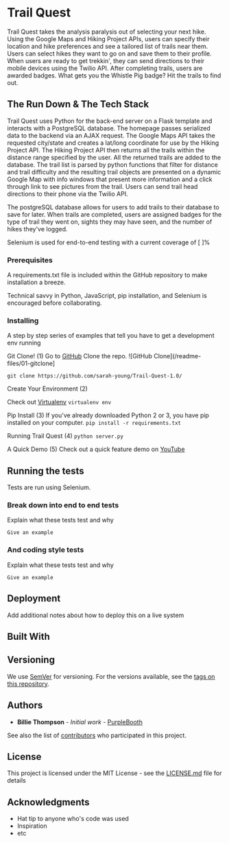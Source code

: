 # Trail Quest

Trail Quest takes the analysis paralysis out of selecting your next hike. Using the Google Maps and Hiking Project APIs, users can specify their location and hike preferences and see a tailored list of trails near them. Users can select hikes they want to go on and save them to their profile. When users are ready to get trekkin', they can send directions to their mobile devices using the Twilio API. After completing trails, users are awarded badges. What gets you the Whistle Pig badge? Hit the trails to find out.

## The Run Down & The Tech Stack

Trail Quest uses Python for the back-end server on a Flask template and interacts with a PostgreSQL database. The homepage passes serialized data to the backend via an AJAX request. The Google Maps API takes the requested city/state and creates a lat/long coordinate for use by the Hiking Project API. The Hiking Project API then returns all the trails within the distance range specified by the user. All the returned trails are added to the database. The trail list is parsed by python functions that filter for distance and trail difficulty and the resulting trail objects are presented on a dynamic Google Map with info windows that present more information and a click through link to see pictures from the trail. Users can send trail head directions to their phone via the Twilio API.

The postgreSQL database allows for users to add trails to their database to save for later. When trails are completed, users are assigned badges for the type of trail they went on, sights they may have seen, and the number of hikes they've logged.

Selenium is used for end-to-end testing with a current coverage of [  ]%

### Prerequisites

A requirements.txt file is included within the GitHub repository to make installation a breeze.

Technical savvy in Python, JavaScript, pip installation, and Selenium is encouraged before collaborating.

### Installing

A step by step series of examples that tell you have to get a development env running

Git Clone! (1)
Go to [GitHub](https://github.com/sarah-young/Trail-Quest-1.0/)
Clone the repo.
![GitHub Clone](/readme-files/01-gitclone]

`git clone https://github.com/sarah-young/Trail-Quest-1.0/`

Create Your Environment (2)

Check out [Virtualenv](https://virtualenv.pypa.io/en/stable/)
`virtualenv env`

Pip Install (3)
If you've already downloaded Python 2 or 3, you have pip installed on your computer.
`pip install -r requirements.txt`

Running Trail Quest (4)
`python server.py`

A Quick Demo (5)
Check out a quick feature demo on [YouTube](https://youtu.be/mXeGiV-I-nM)

## Running the tests

Tests are run using Selenium.

### Break down into end to end tests

Explain what these tests test and why

`Give an example`

### And coding style tests

Explain what these tests test and why

```
Give an example
```

## Deployment

Add additional notes about how to deploy this on a live system

## Built With



## Versioning

We use [SemVer](http://semver.org/) for versioning. For the versions available, see the [tags on this repository](https://github.com/your/project/tags).

## Authors

* **Billie Thompson** - *Initial work* - [PurpleBooth](https://github.com/PurpleBooth)

See also the list of [contributors](https://github.com/your/project/contributors) who participated in this project.

## License

This project is licensed under the MIT License - see the [LICENSE.md](LICENSE.md) file for details

## Acknowledgments

* Hat tip to anyone who's code was used
* Inspiration
* etc
